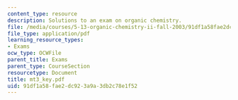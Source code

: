 ```yaml
---
content_type: resource
description: Solutions to an exam on organic chemistry.
file: /media/courses/5-13-organic-chemistry-ii-fall-2003/91df1a58fae2dc923a9a3db2c78e1f52_mt3_key.pdf
file_type: application/pdf
learning_resource_types:
- Exams
ocw_type: OCWFile
parent_title: Exams
parent_type: CourseSection
resourcetype: Document
title: mt3_key.pdf
uid: 91df1a58-fae2-dc92-3a9a-3db2c78e1f52
---
```

